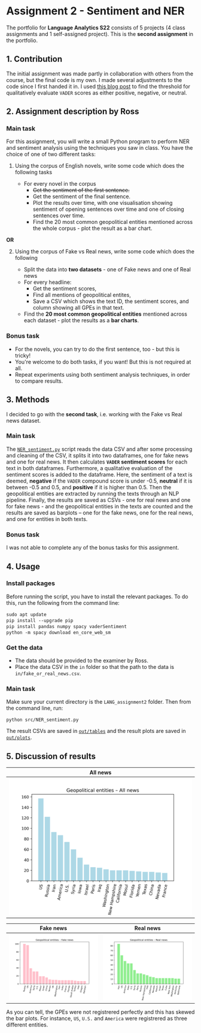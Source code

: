 # Assignment 2 - Sentiment and NER
The portfolio for __Language Analytics S22__ consists of 5 projects (4 class assignments and 1 self-assigned project). This is the __second assignment__ in the portfolio. 

## 1. Contribution
The initial assignment was made partly in collaboration with others from the course, but the final code is my own. I made several adjustments to the code since I first handed it in. I used [this blog post](https://www.geeksforgeeks.org/python-sentiment-analysis-using-vader/) to find the threshold for qualitatively evaluate `VADER` scores as either positive, negative, or neutral.

## 2. Assignment description by Ross
### Main task
For this assignment, you will write a small Python program to perform NER and sentiment analysis using the techniques you saw in class. You have the choice of one of two different tasks:

1. Using the corpus of English novels, write some code which does the following tasks

   - For every novel in the corpus
     - ~~Get the sentiment of the first sentence.~~
     - Get the sentiment of the final sentence.
     - Plot the results over time, with one visualisation showing sentiment of opening sentences over time and one of closing sentences over time.
     - Find the 20 most common geopolitical entities mentioned across the whole corpus - plot the result as a bar chart.

**OR**

2. Using the corpus of Fake vs Real news, write some code which does the following

   - Split the data into __two datasets__ - one of Fake news and one of Real news
   - For every headline:
     - Get the sentiment scores,
     - Find all mentions of geopolitical entites,
     - Save a CSV which shows the text ID, the sentiment scores, and column showing all GPEs in that text.
   - Find the __20 most common geopolitical entities__ mentioned across each dataset - plot the results as a __bar charts__.

### Bonus task
- For the novels, you can try to do the first sentence, too - but this is tricky!
- You're welcome to do both tasks, if you want! But this is not required at all.
- Repeat experiments using both sentiment analysis techniques, in order to compare results.

## 3. Methods
I decided to go with the __second task__, i.e. working with the Fake vs Real news dataset.

### Main task
The [`NER_sentiment.py`](https://github.com/agnesbn/LANG_assignment2/blob/main/src/NER_sentiment.py) script reads the data CSV and after some processing and cleaning of the CSV, it splits it into two dataframes, one for fake news and one for real news. It then calculates __`VADER` sentiment scores__ for each text in both dataframes. Furthermore, a qualitative evaluation of the sentiment scores is added to the dataframe. Here, the sentiment of a text is deemed, __negative__ if the `VADER` compound score is under -0.5, __neutral__ if it is between -0.5 and 0.5, and __positive__ if it is higher than 0.5. Then the geopolitical entities are extracted by running the texts through an NLP pipeline. Finally, the results are saved as CSVs - one for real news and one for fake news - and the geopolitical entities in the texts are counted and the results are saved as barplots – one for the fake news, one for the real news, and one for entities in both texts.

### Bonus task
I was not able to complete any of the bonus tasks for this assignment.

## 4. Usage
### Install packages
Before running the script, you have to install the relevant packages. To do this, run the following from the command line:
```
sudo apt update
pip install --upgrade pip
pip install pandas numpy spacy vaderSentiment
python -m spacy download en_core_web_sm
```

### Get the data
- The data should be provided to the examiner by Ross.
- Place the data CSV in the `in` folder so that the path to the data is `in/fake_or_real_news.csv`.

### Main task
Make sure your current directory is the `LANG_assignment2` folder. Then from the command line, run:
```
python src/NER_sentiment.py
```

The result CSVs are saved in [`out/tables`](https://github.com/agnesbn/LANG_assignment2/tree/main/out/tables) and the result plots are saved in [`out/plots`](https://github.com/agnesbn/LANG_assignment2/tree/main/out/plots).

## 5. Discussion of results







**All news**                             |
:---------------------------------------:|
![](out/plots/GPE_all_news.png)          |

**Fake news**                            |  **Real news**
:---------------------------------------:|:---------------------------------------:
![](out/plots/GPE_fake_news.png)         |  ![](out/plots/GPE_real_news.png)

As you can tell, the GPEs were not registrered perfectly and this has skewed the bar plots. For instance, `US`, `U.S.` and `America` were registrered as three different entities.
